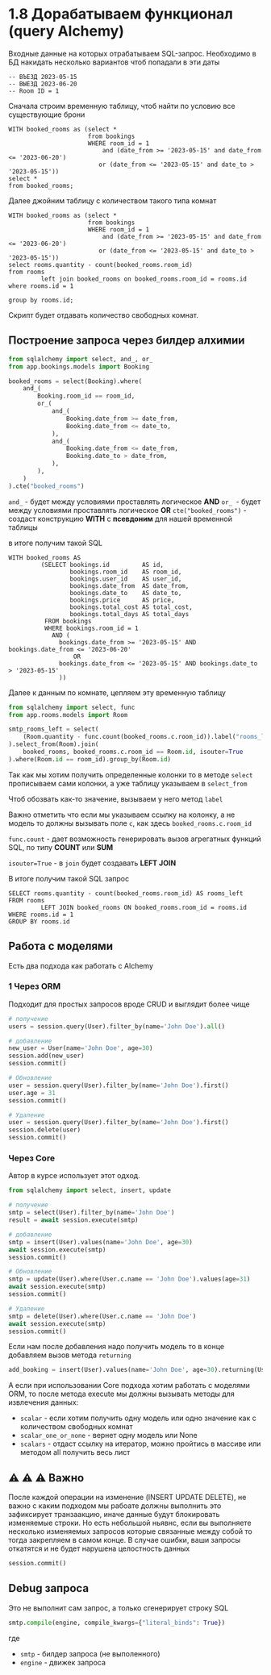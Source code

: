 # 1.8 Дорабатываем функционал (query Alchemy)

Входные данные на которых отрабатываем SQL-запрос.
Необходимо в БД накидать несколько вариантов чтоб попадали в эти даты

```postgresql
-- ВЪЕЗД 2023-05-15
-- ВЫЕЗД 2023-06-20
-- Room ID = 1
```

Сначала строим временную таблицу, чтоб найти по условию все существующие брони

```postgresql
WITH booked_rooms as (select *
                      from bookings
                      WHERE room_id = 1
                          and (date_from >= '2023-05-15' and date_from <= '2023-06-20')
                         or (date_from <= '2023-05-15' and date_to > '2023-05-15'))
select *
from booked_rooms;
```

Далее джойним таблицу с количеством такого типа комнат

```postgresql
WITH booked_rooms as (select *
                      from bookings
                      WHERE room_id = 1
                          and (date_from >= '2023-05-15' and date_from <= '2023-06-20')
                         or (date_from <= '2023-05-15' and date_to > '2023-05-15'))
select rooms.quantity - count(booked_rooms.room_id)
from rooms
         left join booked_rooms on booked_rooms.room_id = rooms.id
where rooms.id = 1

group by rooms.id;
```

Скрипт будет отдавать количество свободных комнат.

## Построение запроса через билдер алхимии

```python
from sqlalchemy import select, and_, or_
from app.bookings.models import Booking

booked_rooms = select(Booking).where(
    and_(
        Booking.room_id == room_id,
        or_(
            and_(
                Booking.date_from >= date_from,
                Booking.date_from <= date_to,
            ),
            and_(
                Booking.date_from <= date_from,
                Booking.date_to > date_from,
            ),
        ),
    )
).cte("booked_rooms")
```

`and_` - будет между условиями проставлять логическое **AND**
`or_ `- будет между условиями проставлять логическое **OR**
`cte("booked_rooms")` - создаст конструкцию **WITH** c **псевдоним** для нашей временной таблицы

в итоге получим такой SQL

```postgresql
WITH booked_rooms AS
         (SELECT bookings.id         AS id,
                 bookings.room_id    AS room_id,
                 bookings.user_id    AS user_id,
                 bookings.date_from  AS date_from,
                 bookings.date_to    AS date_to,
                 bookings.price      AS price,
                 bookings.total_cost AS total_cost,
                 bookings.total_days AS total_days
          FROM bookings
          WHERE bookings.room_id = 1
            AND (
              bookings.date_from >= '2023-05-15' AND bookings.date_from <= '2023-06-20'
                  OR
              bookings.date_from <= '2023-05-15' AND bookings.date_to > '2023-05-15'
              ))
```

Далее к данным по комнате, цепляем эту временную таблицу

```python
from sqlalchemy import select, func
from app.rooms.models import Room

smtp_rooms_left = select(
    (Room.quantity - func.count(booked_rooms.c.room_id)).label("rooms_left")
).select_from(Room).join(
    booked_rooms, booked_rooms.c.room_id == Room.id, isouter=True
).where(Room.id == room_id).group_by(Room.id)
```

Так как мы хотим получить определенные колонки то в методе `select` прописываем сами колонки,
а уже таблицу указываем в `select_from`

Чтоб обозвать как-то значение, вызываем у него метод `label`

Важно отметить что если мы указываем ссылку на колонку, а не модель то должны вызывать поле `c`,
как здесь `booked_rooms.c.room_id`

`func.count` - дает возможность генерировать вызов агрегатных функций SQL, по типу **COUNT** или **SUM**

`isouter=True` - в `join` будет создавать **LEFT JOIN**

В итоге получим такой SQL запрос

```postgresql
SELECT rooms.quantity - count(booked_rooms.room_id) AS rooms_left
FROM rooms
         LEFT JOIN booked_rooms ON booked_rooms.room_id = rooms.id
WHERE rooms.id = 1
GROUP BY rooms.id
```

## Работа с моделями

Есть два подхода как работать с Alchemy

### 1 Через ORM

Подходит для простых запросов вроде CRUD и выглядит более чище

```python
# получение
users = session.query(User).filter_by(name='John Doe').all()

# добавление
new_user = User(name='John Doe', age=30)
session.add(new_user)
session.commit()

# Обновление
user = session.query(User).filter_by(name='John Doe').first()
user.age = 31
session.commit()

# Удаление
user = session.query(User).filter_by(name='John Doe').first()
session.delete(user)
session.commit()
```

### Через Core

Автор в курсе использует этот одход.

```python
from sqlalchemy import select, insert, update

# получение
smtp = select(User).filter_by(name='John Doe')
result = await session.execute(smtp)

# добавление
smtp = insert(User).values(name='John Doe', age=30)
await session.execute(smtp)
session.commit()

# Обновление
smtp = update(User).where(User.c.name == 'John Doe').values(age=31)
await session.execute(smtp)
session.commit()

# Удаление
smtp = delete(User).where(User.c.name == 'John Doe')
await session.execute(smtp)
session.commit()
```

Если нам после добавления надо получить модель то в конце добавляем вызов метода `returning`

```python
add_booking = insert(User).values(name='John Doe', age=30).returning(User)
```

А если при использовании Core подхода хотим работать с моделями ORM,
то после метода execute мы должны вызывать методы для извлечения данных:

- `scalar` - если хотим получить одну модель или одно значение как с количеством свободных комнат
- `scalar_one_or_none` - вернет одну модель или None
- `scalars` - отдаст ссылку на итератор, можно пройтись в массиве или методом all получить весь лист

## ⚠ ⚠ ⚠ Важно

После каждой операции на изменение (INSERT UPDATE DELETE),
не важно с каким подходом мы рабоате должны выполнить
это зафиксирует транзаакцию, иначе данные будут блокировать изменяемые строки.
Но есть небольшой ньявнс, если вы выполняете несколько изменяемых запросов которые связанные между собой
то тогда закрепляем в самом конце.
В случае ошибки, ваши запросы откатятся и не будет нарушена целостность данных

```python
session.commit()
```

## Debug запроса

Это не выполнит сам запрос, а только сгенерирует строку SQL

```python
smtp.compile(engine, compile_kwargs={"literal_binds": True})
```

где

- `smtp` - билдер запроса (не выполенного)
- `engine` - движек запроса
